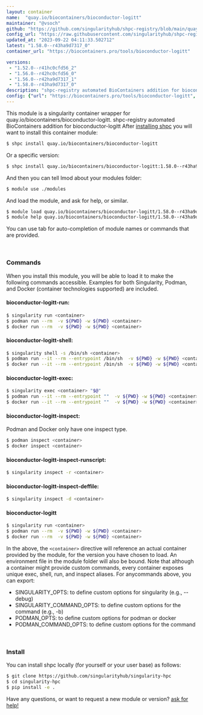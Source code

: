 ```yaml
---
layout: container
name:  "quay.io/biocontainers/bioconductor-logitt"
maintainer: "@vsoch"
github: "https://github.com/singularityhub/shpc-registry/blob/main/quay.io/biocontainers/bioconductor-logitt/container.yaml"
config_url: "https://raw.githubusercontent.com/singularityhub/shpc-registry/main/quay.io/biocontainers/bioconductor-logitt/container.yaml"
updated_at: "2023-09-22 04:11:33.502712"
latest: "1.58.0--r43ha9d7317_0"
container_url: "https://biocontainers.pro/tools/bioconductor-logitt"

versions:
 - "1.52.0--r41hc0cfd56_2"
 - "1.56.0--r42hc0cfd56_0"
 - "1.56.0--r42ha9d7317_1"
 - "1.58.0--r43ha9d7317_0"
description: "shpc-registry automated BioContainers addition for bioconductor-logitt"
config: {"url": "https://biocontainers.pro/tools/bioconductor-logitt", "maintainer": "@vsoch", "description": "shpc-registry automated BioContainers addition for bioconductor-logitt", "latest": {"1.58.0--r43ha9d7317_0": "sha256:7bd0ebc4f066ce4d4b86e3dc39346f81214c179baab72c97341070575772dccd"}, "tags": {"1.52.0--r41hc0cfd56_2": "sha256:c31b2ca44009ad9a48eb79cc8ebfb58d507e595a0ba4c4e2f6f15a1a0d3858bc", "1.56.0--r42hc0cfd56_0": "sha256:ea4841395c939a3fab78b2ca5610064622b7b1136094a64b4cc6b0e8b1082d11", "1.56.0--r42ha9d7317_1": "sha256:8baf4856e3c4427db258d77fd7e72998d636c2c525035eac1c209b035964836c", "1.58.0--r43ha9d7317_0": "sha256:7bd0ebc4f066ce4d4b86e3dc39346f81214c179baab72c97341070575772dccd"}, "docker": "quay.io/biocontainers/bioconductor-logitt"}
---
```


This module is a singularity container wrapper for quay.io/biocontainers/bioconductor-logitt.
shpc-registry automated BioContainers addition for bioconductor-logitt
After [installing shpc](#install) you will want to install this container module:


```bash
$ shpc install quay.io/biocontainers/bioconductor-logitt
```

Or a specific version:

```bash
$ shpc install quay.io/biocontainers/bioconductor-logitt:1.58.0--r43ha9d7317_0
```

And then you can tell lmod about your modules folder:

```bash
$ module use ./modules
```

And load the module, and ask for help, or similar.

```bash
$ module load quay.io/biocontainers/bioconductor-logitt/1.58.0--r43ha9d7317_0
$ module help quay.io/biocontainers/bioconductor-logitt/1.58.0--r43ha9d7317_0
```

You can use tab for auto-completion of module names or commands that are provided.

<br>

### Commands

When you install this module, you will be able to load it to make the following commands accessible.
Examples for both Singularity, Podman, and Docker (container technologies supported) are included.

#### bioconductor-logitt-run:

```bash
$ singularity run <container>
$ podman run --rm  -v ${PWD} -w ${PWD} <container>
$ docker run --rm  -v ${PWD} -w ${PWD} <container>
```

#### bioconductor-logitt-shell:

```bash
$ singularity shell -s /bin/sh <container>
$ podman run --it --rm --entrypoint /bin/sh  -v ${PWD} -w ${PWD} <container>
$ docker run --it --rm --entrypoint /bin/sh  -v ${PWD} -w ${PWD} <container>
```

#### bioconductor-logitt-exec:

```bash
$ singularity exec <container> "$@"
$ podman run --it --rm --entrypoint ""  -v ${PWD} -w ${PWD} <container> "$@"
$ docker run --it --rm --entrypoint ""  -v ${PWD} -w ${PWD} <container> "$@"
```

#### bioconductor-logitt-inspect:

Podman and Docker only have one inspect type.

```bash
$ podman inspect <container>
$ docker inspect <container>
```

#### bioconductor-logitt-inspect-runscript:

```bash
$ singularity inspect -r <container>
```

#### bioconductor-logitt-inspect-deffile:

```bash
$ singularity inspect -d <container>
```



#### bioconductor-logitt

```bash
$ singularity run <container>
$ podman run --rm  -v ${PWD} -w ${PWD} <container>
$ docker run --rm  -v ${PWD} -w ${PWD} <container>
```


In the above, the `<container>` directive will reference an actual container provided
by the module, for the version you have chosen to load. An environment file in the
module folder will also be bound. Note that although a container
might provide custom commands, every container exposes unique exec, shell, run, and
inspect aliases. For anycommands above, you can export:

 - SINGULARITY_OPTS: to define custom options for singularity (e.g., --debug)
 - SINGULARITY_COMMAND_OPTS: to define custom options for the command (e.g., -b)
 - PODMAN_OPTS: to define custom options for podman or docker
 - PODMAN_COMMAND_OPTS: to define custom options for the command

<br>

### Install

You can install shpc locally (for yourself or your user base) as follows:

```bash
$ git clone https://github.com/singularityhub/singularity-hpc
$ cd singularity-hpc
$ pip install -e .
```

Have any questions, or want to request a new module or version? [ask for help!](https://github.com/singularityhub/singularity-hpc/issues)